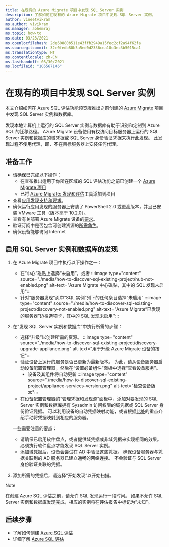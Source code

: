 ```yaml
---
title: 在现有的 Azure Migrate 项目中发现 SQL Server 实例
description: 了解如何在现有的 Azure Migrate 项目中发现 SQL Server 实例。
author: vineetvikram
ms.author: vivikram
ms.manager: abhemraj
ms.topic: how-to
ms.date: 03/23/2021
ms.openlocfilehash: 2de60880b511e43ffb2949a15fec2cf2a94f62fa
ms.sourcegitcommit: 32e0fedb80b5a5ed0d2336cea18c3ec3b5015ca1
ms.translationtype: HT
ms.contentlocale: zh-CN
ms.lasthandoff: 03/30/2021
ms.locfileid: "105567146"
---
```

# <a name="discover-sql-server-instances-in-an-existing-project"></a>在现有的项目中发现 SQL Server 实例 

本文介绍如何在 Azure SQL 评估功能预览版推出之前创建的 [Azure Migrate](./migrate-services-overview.md) 项目中发现 SQL Server 实例和数据库。

发现本地计算机上运行的 SQL Server 实例与数据库有助于识别和定制到 Azure SQL 的迁移路径。 Azure Migrate 设备使用有权访问目标服务器上运行的 SQL Server 实例和数据库的域凭据或 SQL Server 身份验证凭据来执行此发现。 此发现过程不使用代理，即，不在目标服务器上安装任何代理。

## <a name="before-you-start"></a>准备工作

- 请确保已完成以下操作：
    - 在宣布推出适用于你所在区域的 SQL 评估功能之前已创建一个 [Azure Migrate 项目](./create-manage-projects.md)
    - 已将 [Azure Migrate: 发现和评估](./how-to-assess.md)工具添加到项目
- 查看[应用发现支持和要求](./migrate-support-matrix-vmware.md#vmware-requirements)。
-  确保运行应用发现的服务器上安装了 PowerShell 2.0 或更高版本，并且已安装 VMware 工具（版本高于 10.2.0）。
- 查看有关部署 Azure Migrate 设备的[要求](./migrate-appliance.md)。
- 验证订阅中是否包含可创建资源的[所需角色](./create-manage-projects.md#verify-permissions)。
- 确保设备能够访问 Internet

## <a name="enable-discovery-of-sql-server-instances-and-databases"></a>启用 SQL Server 实例和数据库的发现

1. 在 Azure Migrate 项目中执行以下操作之一：
    - 在“中心”磁贴上选择“未启用”，或者   :::image type="content" source="./media/how-to-discover-sql-existing-project/hub-not-enabled.png" alt-text="Azure Migrate 中心磁贴，其中的 SQL 发现未启用":::
    - 针对“服务器发现”页中“SQL 实例”列下的任何条目选择“未启用”   :::image type="content" source="./media/how-to-discover-sql-existing-project/discovery-not-enabled.png" alt-text="Azure Migrate“已发现的服务器”边栏选项卡，其中的 SQL 发现未启用":::
2. 在“发现 SQL Server 实例和数据库”中执行所需的步骤：
    - 选择“升级”以创建所需的资源。
        :::image type="content" source="./media/how-to-discover-sql-existing-project/discovery-upgrade-appliance.png" alt-text="用于升级 Azure Migrate 设备的按钮":::
    - 验证设备上运行的服务是否已更新为最新版本。 为此，请从设备服务器启动设备配置管理器，然后在“设置必备组件”面板中选择“查看设备服务”。
        - 设备及其组件将自动更新 :::image type="content" source="./media/how-to-discover-sql-existing-project/appliance-services-version.png" alt-text="检查设备版本":::
    - 在设备配置管理器的“管理凭据和发现源”面板中，添加对要发现的 SQL Server 实例和数据库拥有 Sysadmin 访问权限的域凭据或 SQL Server 身份验证凭据。
    可以利用设备的自动凭据映射功能，或者根据[此处](./tutorial-discover-vmware.md#start-continuous-discovery)的重点介绍手动将凭据映射到相应的服务器。

    一些需要注意的要点：
    - 请确保已启用软件盘点，或者提供域凭据或非域凭据来实现相同的效果。 必须执行软件盘点才能发现 SQL Server 实例。
    - 添加域凭据后，设备会尝试在 AD 中验证这些凭据。 确保设备服务器与凭据关联到的 AD 服务器已建立通畅的网络连接。 不会验证与 SQL Server 身份验证关联的凭据。

3. 添加所需的凭据后，请选择“开始发现”以开始扫描。

> [!Note]
>在创建 Azure SQL 评估之前，请允许 SQL 发现运行一段时间。 如果不允许 SQL Server 实例和数据库发现完成，相应的实例将在评估报告中标记为“未知”。

## <a name="next-steps"></a>后续步骤

- 了解如何创建 [Azure SQL 评估](./how-to-create-azure-sql-assessment.md)
- 详细了解 [Azure SQL 评估](./concepts-azure-sql-assessment-calculation.md)